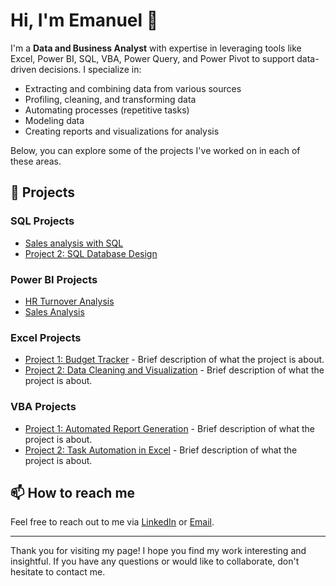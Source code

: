 # Hi, I'm Emanuel 👋

I'm a **Data and Business Analyst** with expertise in leveraging tools like Excel, Power BI, SQL, VBA, Power Query, and Power Pivot to support data-driven decisions. I specialize in:

- Extracting and combining data from various sources
- Profiling, cleaning, and transforming data
- Automating processes (repetitive tasks)
- Modeling data
- Creating reports and visualizations for analysis

Below, you can explore some of the projects I've worked on in each of these areas.

## 🚀 Projects

### SQL Projects
- [Sales analysis with SQL](#)
- [Project 2: SQL Database Design](#)

### Power BI Projects
- [HR Turnover Analysis](https://github.com/DaCruzEmanuel/PowerBI_HR-TurnoverAnalysis)
- [Sales Analysis](#) 

### Excel Projects
- [Project 1: Budget Tracker](#) - Brief description of what the project is about.
- [Project 2: Data Cleaning and Visualization](#) - Brief description of what the project is about.

### VBA Projects
- [Project 1: Automated Report Generation](#) - Brief description of what the project is about.
- [Project 2: Task Automation in Excel](#) - Brief description of what the project is about.

## 📫 How to reach me
Feel free to reach out to me via [LinkedIn](https://www.linkedin.com/in/emanuel-cruz-5869688a/) or [Email](mailto:Emanuelgcrz@gmail.com).

---

Thank you for visiting my page! I hope you find my work interesting and insightful. If you have any questions or would like to collaborate, don't hesitate to contact me.

